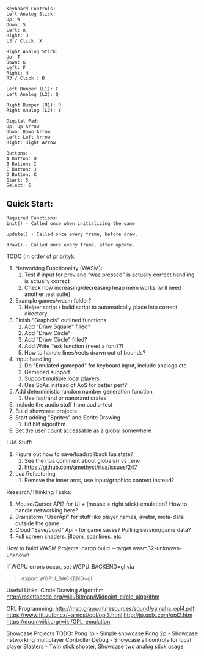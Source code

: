 ```
Keyboard Controls:
Left Analog Stick:
Up: W
Down: S
Left: A
Right: D
L3 / Click: X

Right Analog Stick:
Up: T
Down: G
Left: F
Right: H
R3 / Click : B

Left Bumper (L1): E
Left Analog (L2): Q

Right Bumper (R1): R
Right Analog (L2): Y

Digital Pad:
Up: Up Arrow
Down: Down Arrow
Left: Left Arrow
Right: Right Arrow

Buttons:
A Button: U
B Button: I
C Button: J
D Button: K
Start: 5
Select: 6
```

## Quick Start:
```
Required Functions:
init() - Called once when initializing the game

update() - Called once every frame, before draw.

draw() - Called once every frame, after update.

```

TODO (In order of priority):
1. Networking Functionality (WASM):
    1. Test if input for prev and "was pressed" is actually correct handling is actually correct
    1. Check how increasing/decreasing heap mem works (will need another test suite)
1. Example games/wasm folder?
    1. Helper script / build script to automatically place into correct directory
1. Finish "Graphcis" outlined functions
    1. Add "Draw Square" filled?
    1. Add "Draw Circle"
    1. Add "Draw Circle" filled?
    1. Add Write Text function (need a font??)
    1. How to handle lines/rects drawn out of bounds?
1. Input handling
    1. Do "Emulated gamepad" for keyboard input, include analogs etc
    1. Gamepad support
    1. Support multiple local players
    1. Use SoAs instead of AoS for better perf?
1. Add deterministic random number generation function
    1. Use fastrand or nanorand crates
1. Include the audio stuff from audio-test
1. Build showcase projects
1. Start adding "Sprites" and Sprite Drawing
    1. Bit blit algorithm
1. Set the user count accessable as a global somewhere

LUA Stuff:
1. Figure out how to save/load/rollback lua state?
    1. See the rlua comment about globals() vs _env
    1. https://github.com/amethyst/rlua/issues/247
1. Lua Refactoring
    1. Remove the inner arcs, use input/graphics context instead?

Research/Thinking Tasks:
1. Mouse/Cursor API? for UI + (mouse = right stick) emulation? How to handle networking here?
1. Brainstorm "UserApi" for stuff like player names, avatar, meta-data outside the game
1. Cloud "Save/Load" Api - for game saves? Pulling session/game data?
1. Full screen shaders: Bloom, scanlines, etc


How to build WASM Projects:
cargo build --target wasm32-unknown-unknown

If WGPU errors occur, set WGPU_BACKEND=gl via

> export WGPU_BACKEND=gl

Useful Links:
Circle Drawing Algorithm
http://rosettacode.org/wiki/Bitmap/Midpoint_circle_algorithm

OPL Programming:
http://map.grauw.nl/resources/sound/yamaha_opl4.pdf
https://www.fit.vutbr.cz/~arnost/opl/opl3.html
http://jp.oplx.com/opl2.htm
https://doomwiki.org/wiki/OPL_emulation

Showcase Projects TODO:
Pong 1p - Simple showcase
Pong 2p - Showcase networking multiplayer
Controller Debug - Showcase all controls for local player
Blasters - Twin stick shooter, Showcase two analog stick usage
